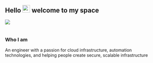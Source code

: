<h2> Hello <img src="https://media.giphy.com/media/hvRJCLFzcasrR4ia7z/giphy.gif" width="25px"> welcome to my space</h2>
<a href= "mailto:xuchao528610@gmail.com">
  <img src="https://img.shields.io/badge/-Gmail-c14438?style=flat&logo=Gmail&logoColor=white"/>
</a>
<br>
<br>

### Who I am

An engineer with a passion for cloud infrastructure, automation technologies, and helping people create secure, scalable infrastructure

<!--
**ttwwaaoo/ttwwaaoo** is a ✨ _special_ ✨ repository because its `README.md` (this file) appears on your GitHub profile.

Here are some ideas to get you started:

- 🔭 I’m currently working on ...
- 🌱 I’m currently learning ...
- 👯 I’m looking to collaborate on ...
- 🤔 I’m looking for help with ...
- 💬 Ask me about ...
- 📫 How to reach me: ...
- 😄 Pronouns: ...
- ⚡ Fun fact: ...
-->

